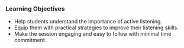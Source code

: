 ### Learning Objectives
- Help students understand the importance of active listening.
- Equip them with practical strategies to improve their listening skills.
- Make the session engaging and easy to follow with minimal time commitment.